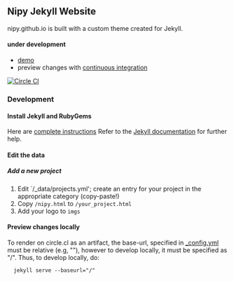 ## Nipy Jekyll Website
nipy.github.io is built with a custom theme created for Jekyll. 

#### **under development**
- [demo](http://vsoch.github.io/nipy-jekyll)
- preview changes with [continuous integration](https://circle-artifacts.com/gh/vsoch/nipy-jekyll/70/artifacts/0/home/ubuntu/nipy-jekyll/_site/index.html)

[![Circle CI](https://circleci.com/gh/vsoch/nipy-jekyll.svg?style=svg)](https://circleci.com/gh/vsoch/nipy-jekyll)


### Development 

#### Install Jekyll and RubyGems

Here are [complete instructions](https://help.github.com/articles/using-jekyll-with-pages/#installing-jekyll)
Refer to the [Jekyll documentation](http://jekyllrb.com) for further help.

#### Edit the data

##### Add a new project

1. Edit `/_data/projects.yml'; create an entry for your project in the appropriate category (copy-paste!)
2. Copy `/nipy.html` to `/your_project.html`
3. Add your logo to `imgs`

#### Preview changes locally

To render on circle.cl as an artifact, the base-url, specified in [_config.yml](_config.yml) must be relative (e.g, ""), however to develop locally, it must be specified as "/". Thus, to develop locally, do:

      jekyll serve --baseurl="/"


